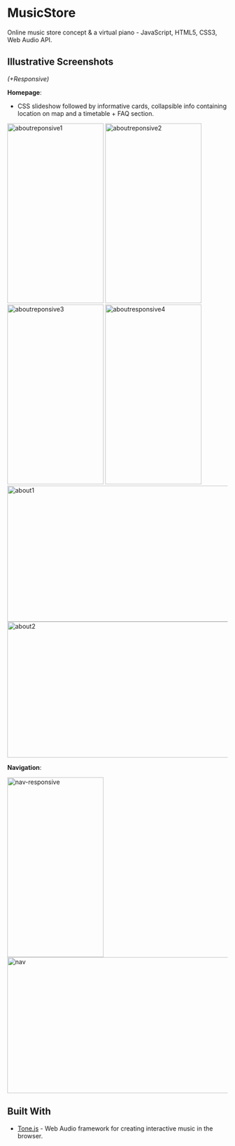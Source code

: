 # MusicStore
Online music store concept &amp; a virtual piano - JavaScript, HTML5, CSS3, Web Audio API.

## Illustrative Screenshots

<i>(+Responsive)</i>

<b>Homepage</b>:
* CSS slideshow followed by informative cards, collapsible info containing location on map and a timetable + FAQ section.


<img src="https://raw.githubusercontent.com/clementlarisa/MusicStore/master/ss/ss_about_1_responsive.PNG" alt="aboutreponsive1" width="220" height="410"> <img src="https://raw.githubusercontent.com/clementlarisa/MusicStore/master/ss/ss_about_2_responsive.PNG" alt="aboutreponsive2" width="220" height="410"> <img src="https://raw.githubusercontent.com/clementlarisa/MusicStore/master/ss/ss_about_3_responsive.PNG" alt="aboutreponsive3" width="220" height="410"> <img src="https://raw.githubusercontent.com/clementlarisa/MusicStore/master/ss/ss_about_4_responsive.PNG" alt="aboutresponsive4" width="220" height="410"><img src="https://raw.githubusercontent.com/clementlarisa/MusicStore/master/ss/ss_about_1.PNG" alt="about1" width="600" height="310"><img src="https://raw.githubusercontent.com/clementlarisa/MusicStore/master/ss/ss_about_2.PNG" alt="about2" width="600" height="310">

<b>Navigation</b>:

<img src="https://raw.githubusercontent.com/clementlarisa/MusicStore/master/ss/ss_nav_responsive.PNG" alt="nav-responsive" width="220" height="410"><img src="https://raw.githubusercontent.com/clementlarisa/MusicStore/master/ss/ss_nav.PNG" alt="nav" width="600" height="310">

## Built With

* [Tone.js](https://tonejs.github.io/) - Web Audio framework for creating interactive music in the browser.
